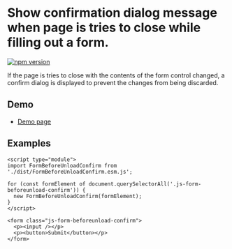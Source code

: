 # Show confirmation dialog message when page is tries to close while filling out a form.

[![npm version](https://badge.fury.io/js/%40saekitominaga%2Fhtmlformelement-before-unload-confirm.svg)](https://badge.fury.io/js/%40saekitominaga%2Fhtmlformelement-before-unload-confirm)

If the page is tries to close with the contents of the form control changed, a confirm dialog is displayed to prevent the changes from being discarded.

## Demo

- [Demo page](https://saekitominaga.github.io/htmlformelement-before-unload-confirm/demo.html)

## Examples

```
<script type="module">
import FormBeforeUnloadConfirm from './dist/FormBeforeUnloadConfirm.esm.js';

for (const formElement of document.querySelectorAll('.js-form-beforeunload-confirm')) {
  new FormBeforeUnloadConfirm(formElement);
}
</script>

<form class="js-form-beforeunload-confirm">
  <p><input /></p>
  <p><button>Submit</button></p>
</form>
```
